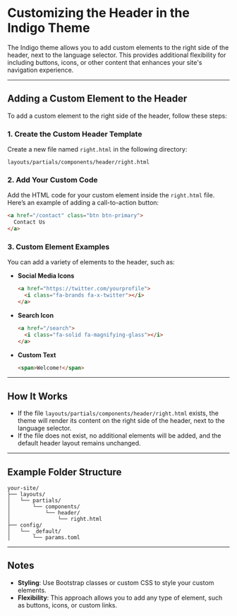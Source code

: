 # Customizing the Header in the Indigo Theme

The Indigo theme allows you to add custom elements to the right side of the header, next to the language selector. This
provides additional flexibility for including buttons, icons, or other content that enhances your site's navigation
experience.

---

## Adding a Custom Element to the Header

To add a custom element to the right side of the header, follow these steps:

### 1. Create the Custom Header Template

Create a new file named `right.html` in the following directory:

```plaintext
layouts/partials/components/header/right.html
```

### 2. Add Your Custom Code

Add the HTML code for your custom element inside the `right.html` file. Here’s an example of adding a call-to-action
button:

```html
<a href="/contact" class="btn btn-primary">
  Contact Us
</a>
```

### 3. Custom Element Examples

You can add a variety of elements to the header, such as:

- **Social Media Icons**

  ```html
  <a href="https://twitter.com/yourprofile">
    <i class="fa-brands fa-x-twitter"></i>
  </a>
  ```

- **Search Icon**

  ```html
  <a href="/search">
    <i class="fa-solid fa-magnifying-glass"></i>
  </a>
  ```

- **Custom Text**

  ```html
  <span>Welcome!</span>
  ```

---

## How It Works

- If the file `layouts/partials/components/header/right.html` exists, the theme will render its content on the right
  side of the header, next to the language selector.
- If the file does not exist, no additional elements will be added, and the default header layout remains unchanged.

---

## Example Folder Structure

```plaintext
your-site/
├── layouts/
│   └── partials/
│       └── components/
│           └── header/
│               └── right.html
├── config/
│   └── _default/
│       └── params.toml
```

---

## Notes

- **Styling**: Use Bootstrap classes or custom CSS to style your custom elements.
- **Flexibility**: This approach allows you to add any type of element, such as buttons, icons, or custom links.
